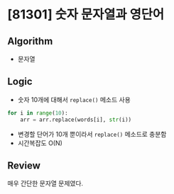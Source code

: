 # [81301] 숫자 문자열과 영단어
## Algorithm
- 문자열
## Logic
- 숫자 10개에 대해서 ```replace()``` 메소드 사용
```python
for i in range(10):
    arr = arr.replace(words[i], str(i))
```
- 변경할 단어가 10개 뿐이라서 ```replace()``` 메소드로 충분함
- 시간복잡도 O(N)

## Review
매우 간단한 문자열 문제였다.
